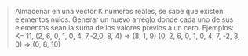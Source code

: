 > Almacenar en una vector K números reales, se sabe que existen elementos nulos.
> Generar un nuevo arreglo donde cada uno de sus elementos sean
> la suma de los valores previos a un cero.
> Ejemplos: K= 11, (2, 6, 0, 1, 0, 4, 7,-2,0, 8, 4) => (8, 1, 9)
> (0, 2, 6, 0, 1, 0, 4, 7, -2, 3, 0) => (0, 8, 10)
